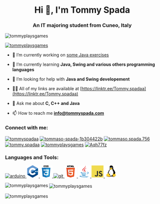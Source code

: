 <h1 align="center">Hi 👋, I'm Tommy Spada</h1>
<h3 align="center">An IT majoring student from Cuneo, Italy</h3>

<p align="left"> <img src="https://komarev.com/ghpvc/?username=tommyplaysgames&label=Profile%20views&color=0e75b6&style=flat" alt="tommyplaysgames" /> </p>

<p align="left"> <a href="https://github.com/ryo-ma/github-profile-trophy"><img src="https://github-profile-trophy.vercel.app/?username=tommyplaysgames" alt="tommyplaysgames" /></a> </p>

- 🔭 I’m currently working on [some Java exercises](https://github.com/TommySpadaITIS/eserciziJava)

- 🌱 I’m currently learning **Java, Swing and various others programming languages**

- 🤝 I’m looking for help with **Java and Swing developement**

- 👨‍💻 All of my links are available at [https://linktr.ee/Tommy.spadaa](https://linktr.ee/Tommy.spadaa)

- 💬 Ask me about **C, C++ and Java**

- 📫 How to reach me **info@tommyspada.com**

<h3 align="left">Connect with me:</h3>
<p align="left">
<a href="https://twitter.com/tommyspadaa" target="blank"><img align="center" src="https://raw.githubusercontent.com/rahuldkjain/github-profile-readme-generator/master/src/images/icons/Social/twitter.svg" alt="tommyspadaa" height="30" width="40" /></a>
<a href="https://linkedin.com/in/tommaso-spada-1b304422b" target="blank"><img align="center" src="https://raw.githubusercontent.com/rahuldkjain/github-profile-readme-generator/master/src/images/icons/Social/linked-in-alt.svg" alt="tommaso-spada-1b304422b" height="30" width="40" /></a>
<a href="https://fb.com/tommaso.spada.756" target="blank"><img align="center" src="https://raw.githubusercontent.com/rahuldkjain/github-profile-readme-generator/master/src/images/icons/Social/facebook.svg" alt="tommaso.spada.756" height="30" width="40" /></a>
<a href="https://instagram.com/tommy.spadaa" target="blank"><img align="center" src="https://raw.githubusercontent.com/rahuldkjain/github-profile-readme-generator/master/src/images/icons/Social/instagram.svg" alt="tommy.spadaa" height="30" width="40" /></a>
<a href="https://www.youtube.com/c/tommyplaysgames" target="blank"><img align="center" src="https://raw.githubusercontent.com/rahuldkjain/github-profile-readme-generator/master/src/images/icons/Social/youtube.svg" alt="tommyplaysgames" height="30" width="40" /></a>
<a href="https://discord.gg/Aqh77fz" target="blank"><img align="center" src="https://raw.githubusercontent.com/rahuldkjain/github-profile-readme-generator/master/src/images/icons/Social/discord.svg" alt="Aqh77fz" height="30" width="40" /></a>
</p>

<h3 align="left">Languages and Tools:</h3>
<p align="left"> <a href="https://www.arduino.cc/" target="_blank" rel="noreferrer"> <img src="https://cdn.worldvectorlogo.com/logos/arduino-1.svg" alt="arduino" width="40" height="40"/> </a> <a href="https://www.w3schools.com/cpp/" target="_blank" rel="noreferrer"> <img src="https://raw.githubusercontent.com/devicons/devicon/master/icons/cplusplus/cplusplus-original.svg" alt="cplusplus" width="40" height="40"/> </a> <a href="https://www.w3schools.com/css/" target="_blank" rel="noreferrer"> <img src="https://raw.githubusercontent.com/devicons/devicon/master/icons/css3/css3-original-wordmark.svg" alt="css3" width="40" height="40"/> </a> <a href="https://git-scm.com/" target="_blank" rel="noreferrer"> <img src="https://www.vectorlogo.zone/logos/git-scm/git-scm-icon.svg" alt="git" width="40" height="40"/> </a> <a href="https://www.w3.org/html/" target="_blank" rel="noreferrer"> <img src="https://raw.githubusercontent.com/devicons/devicon/master/icons/html5/html5-original-wordmark.svg" alt="html5" width="40" height="40"/> </a> <a href="https://www.java.com" target="_blank" rel="noreferrer"> <img src="https://raw.githubusercontent.com/devicons/devicon/master/icons/java/java-original.svg" alt="java" width="40" height="40"/> </a> <a href="https://developer.mozilla.org/en-US/docs/Web/JavaScript" target="_blank" rel="noreferrer"> <img src="https://raw.githubusercontent.com/devicons/devicon/master/icons/javascript/javascript-original.svg" alt="javascript" width="40" height="40"/> </a> <a href="https://www.linux.org/" target="_blank" rel="noreferrer"> <img src="https://raw.githubusercontent.com/devicons/devicon/master/icons/linux/linux-original.svg" alt="linux" width="40" height="40"/> </a> </p>

<p><img align="left" src="https://github-readme-stats.vercel.app/api/top-langs?username=tommyplaysgames&show_icons=true&locale=en&layout=compact" alt="tommyplaysgames" /></p>

<p>&nbsp;<img align="center" src="https://github-readme-stats.vercel.app/api?username=tommyplaysgames&show_icons=true&locale=en" alt="tommyplaysgames" /></p>

<p><img align="center" src="https://github-readme-streak-stats.herokuapp.com/?user=tommyplaysgames&" alt="tommyplaysgames" /></p>
